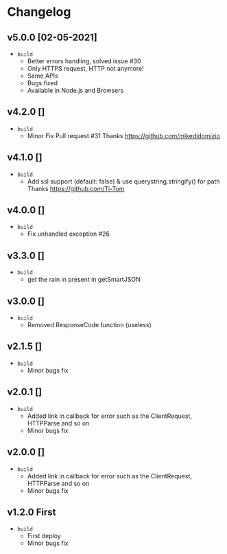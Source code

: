 # Changelog

<!-- ## Unreleased -->
<!-- Add new, unreleased items here. -->

## v5.0.0 [02-05-2021]
- `build`
  - Better errors handling, solved issue #30
  - Only HTTPS request, HTTP not anymore! 
  - Same APIs 
  - Bugs fixed 
  - Available in Node.js and Browsers

## v4.2.0 [] 
- `build` 
  - Minor Fix Pull request #31 Thanks https://github.com/mikedidomizio

## v4.1.0 [] 
- `build` 
  - Add ssl support (default: false) & use querystring.stringify() for path Thanks https://github.com/Ti-Tom

## v4.0.0 [] 
- `build` 
  - Fix unhandled exception #26

## v3.3.0 [] 
- `build` 
  - get the rain in present in getSmartJSON

## v3.0.0 [] 
- `build` 
  - Removed ResponseCode function (useless)

## v2.1.5 [] 
- `build` 
  - Minor bugs fix

## v2.0.1 [] 
- `build`
  - Added link in callback for error such as the ClientRequest, HTTPParse and so on 
  - Minor bugs fix

## v2.0.0 [] 
- `build`
  - Added link in callback for error such as the ClientRequest, HTTPParse and so on 
  - Minor bugs fix

## v1.2.0 First 
- `build`
  - First deploy 
  - Minor bugs fix 